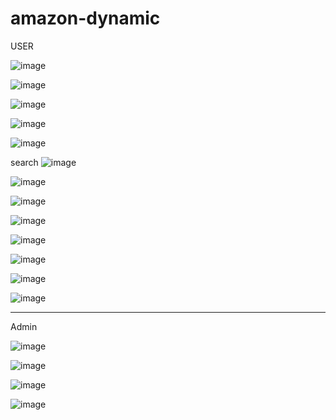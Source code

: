 # amazon-dynamic
 USER
 
![image](https://user-images.githubusercontent.com/84662958/208959131-990dbad6-7cee-42a7-a938-c476a67efa73.png)

![image](https://user-images.githubusercontent.com/84662958/208959185-2084acc9-11fe-47a9-a980-1e484286226f.png)

![image](https://user-images.githubusercontent.com/84662958/208959282-cea4f479-6666-487f-888c-bcc11944b867.png)

![image](https://user-images.githubusercontent.com/84662958/208959345-b5360859-be01-4008-87d4-4bf0d25c211b.png)

![image](https://user-images.githubusercontent.com/84662958/208959435-36c2933f-88da-44e0-bb39-e0617e70c4d2.png)

search 
![image](https://user-images.githubusercontent.com/84662958/208959561-66234876-7402-4b50-9367-5d5777e78c8d.png)

![image](https://user-images.githubusercontent.com/84662958/208959665-385fb0b9-3901-43e2-ad43-6b653b694aed.png)

![image](https://user-images.githubusercontent.com/84662958/208959863-696e2fa8-ffd8-4f31-ae84-6ef50365348e.png)

![image](https://user-images.githubusercontent.com/84662958/208959900-8536157e-5a10-4927-8379-6a89bc153ebe.png)

![image](https://user-images.githubusercontent.com/84662958/208960627-60420099-66af-4086-960d-7922cfe91581.png)

![image](https://user-images.githubusercontent.com/84662958/208960739-f7c096a2-62d1-498e-be59-4c88e3826e62.png)

![image](https://user-images.githubusercontent.com/84662958/208960808-a3c69fac-b9a4-45b6-8bf6-54e0ea3e30af.png)

![image](https://user-images.githubusercontent.com/84662958/208960989-48e93ee4-a7a4-4ddb-adb0-d9f3aa0c8ebc.png)


---------------------------------------------------------------------------------------------------------------

Admin

![image](https://user-images.githubusercontent.com/84662958/208959986-65f4b8a9-6bcf-4647-913f-3e5e651850b1.png)

![image](https://user-images.githubusercontent.com/84662958/208960077-aaaaa1ac-6472-4989-90b8-566077f8ccdf.png)

![image](https://user-images.githubusercontent.com/84662958/208960176-2457af47-7cc3-4fe6-ba91-52046cf0d511.png)

![image](https://user-images.githubusercontent.com/84662958/208960242-126a6812-9c8b-468e-bcb8-6e72dc003608.png)



